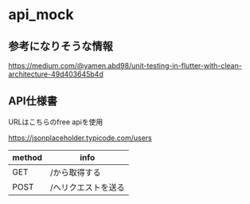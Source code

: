 # api_mock

## 参考になりそうな情報

https://medium.com/@yamen.abd98/unit-testing-in-flutter-with-clean-architecture-49d403645b4d

## API仕様書

URLはこちらのfree apiを使用

https://jsonplaceholder.typicode.com/users

|method|info|
|---|----|
|GET|/から取得する|
|POST|/へリクエストを送る|